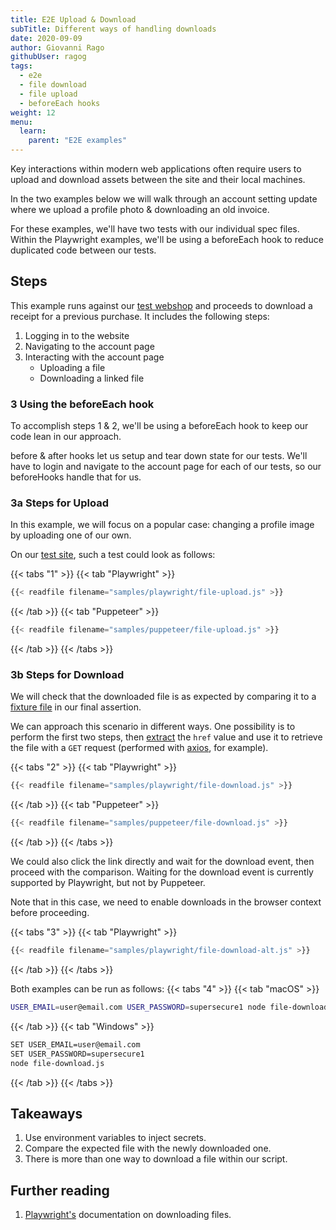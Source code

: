 ```yaml
---
title: E2E Upload & Download
subTitle: Different ways of handling downloads
date: 2020-09-09
author: Giovanni Rago
githubUser: ragog
tags:
  - e2e
  - file download
  - file upload
  - beforeEach hooks
weight: 12
menu:
  learn:
    parent: "E2E examples"
---
```

Key interactions within modern web applications often require users to upload and download assets between the site and their local machines. 

In the two examples below we will walk through an account setting update where we upload a profile photo &  downloading an old invoice.

For these examples, we'll have two tests with our individual spec files. Within the Playwright examples, we'll be using a beforeEach hook to reduce duplicated code between our tests. 

<!-- more -->

## Steps
This example runs against our [test webshop](https://danube-web.shop/) and proceeds to download a receipt for a previous purchase. It includes the following steps:

1. Logging in to the website
2. Navigating to the account page
3. Interacting with the account page 
    * Uploading a file
    * Downloading a linked file

### 3 Using the beforeEach hook

To accomplish steps 1 & 2, we'll be using a beforeEach hook to keep our code lean in our approach. 

before & after hooks let us setup and tear down state for our tests. We'll have to login and navigate to the account page for each of our tests, so our beforeHooks handle that for us.
### 3a Steps for Upload
In this example, we will focus on a popular case: changing a profile image by uploading one of our own.

On our [test site](https://danube-web.shop/), such a test could look as follows:

{{< tabs "1" >}}
{{< tab "Playwright" >}}
```js {hl_lines=["23-28"]}
{{< readfile filename="samples/playwright/file-upload.js" >}}
```
{{< /tab >}}
{{< tab "Puppeteer" >}}
```js {hl_lines=["29-35"]}
{{< readfile filename="samples/puppeteer/file-upload.js" >}}
```
{{< /tab >}}
{{< /tabs >}}

### 3b Steps for Download

We will check that the downloaded file is as expected by comparing it to a [fixture file](/learn/headless/test-data-intro) in our final assertion.

We can approach this scenario in different ways. One possibility is to perform the first two steps, then [extract](/learn/headless/basics-scraping/) the `href` value and use it to retrieve the file with a `GET` request (performed with [axios](https://github.com/axios/axios), for example).

{{< tabs "2" >}}
{{< tab "Playwright" >}}
```js {hl_lines=["23-28"]}
{{< readfile filename="samples/playwright/file-download.js" >}}
```
{{< /tab >}}
{{< tab "Puppeteer" >}}
```js {hl_lines=["29-35"]}
{{< readfile filename="samples/puppeteer/file-download.js" >}}
```
{{< /tab >}}
{{< /tabs >}}

We could also click the link directly and wait for the download event, then proceed with the comparison. Waiting for the download event is currently supported by Playwright, but not by Puppeteer.

Note that in this case, we need to enable downloads in the browser context before proceeding.

{{< tabs "3" >}}
{{< tab "Playwright" >}}
```js {hl_lines=["8", "23-26"]}
{{< readfile filename="samples/playwright/file-download-alt.js" >}}
```
{{< /tab >}}
{{< /tabs >}}

Both examples can be run as follows:
{{< tabs "4" >}}
{{< tab "macOS" >}}
```sh
USER_EMAIL=user@email.com USER_PASSWORD=supersecure1 node file-download.js
```
{{< /tab >}}
{{< tab "Windows" >}}
```sh
SET USER_EMAIL=user@email.com
SET USER_PASSWORD=supersecure1
node file-download.js
```
{{< /tab >}}
{{< /tabs >}}

## Takeaways

1. Use environment variables to inject secrets.
2. Compare the expected file with the newly downloaded one.
3. There is more than one way to download a file within our script.

## Further reading

1. [Playwright's](https://playwright.dev/#version=v1.3.0&path=docs%2Fapi.md&q=class-download) documentation on downloading files.
